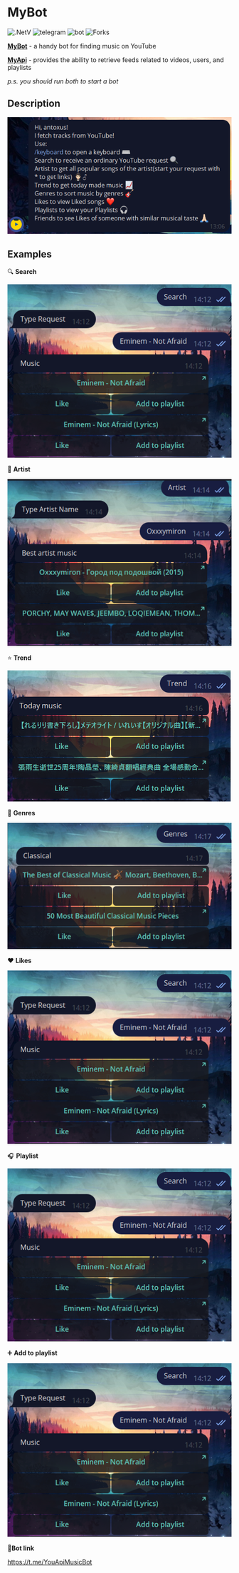 # MyBot
![.NetV](https://img.shields.io/static/v1?style=badge&message=5.0&color=blueviolet&label=.Net) ![telegram](https://img.shields.io/static/v1?message=Telegram&color=blue&label=) ![bot]( https://img.shields.io/static/v1?message=bot&color=&label=) ![Forks](https://img.shields.io/github/forks/AntonKharchuk/MyBot?style=social)

[**MyBot**](https://t.me/YouApiMusicBot) - a handy bot for finding music on YouTube

[**MyApi**](https://github.com/AntonKharchuk/MyApi) - provides the ability to retrieve feeds related to videos, users, and playlists

*p.s. you should run both to start a bot*

## Description

![description](img/description.png)

## Examples

:mag: **Search**

![search](img/search.png)

:microphone: **Artist**

![artist](img/artist.png)

:star: **Trend**

![ternd](img/ternd.png)

:violin: **Genres**

![genres](img/genres.png)

:heart: **Likes**

![likes](img/search.png)

:headphones: **Playlist**

![playlist](img/search.png)

:heavy_plus_sign: **Add to playlist**

![playlistAdd](img/search.png)

:link:**Bot link**

https://t.me/YouApiMusicBot
